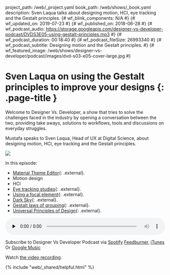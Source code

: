 project_path: /web/_project.yaml
book_path: /web/shows/_book.yaml
description: Sven Laqua talks about designing motion, HCI, eye tracking and the Gestalt principles.
{# wf_blink_components: N/A #}
{# wf_updated_on: 2019-07-23 #}
{# wf_published_on: 2018-06-28 #}
{# wf_podcast_audio: https://storage.googleapis.com/designer-vs-developer-podcast/DVDS3E05-using-gestalt-principles.mp3 #}
{# wf_podcast_duration: 00:18:40 #}
{# wf_podcast_fileSize: 26993340 #}
{# wf_podcast_subtitle: Designing motion and the Gestalt principles. #}
{# wf_featured_image: /web/shows/designer-vs-developer/podcast/images/dvd-s03-e05-cover-large.jpg #}


# Sven Laqua on using the Gestalt principles to improve your designs {: .page-title }

Welcome to Designer Vs. Developer, a show that tries to solve the
challenges faced in the industry by opening a conversation between
the two, providing take aways, solutions to workflows, tools and
discussions on everyday struggles.

Mustafa speaks to Sven Laqua, Head of UX at Digital Science, about
designing motion, HCI, eye tracking and the Gestalt principles.

<img
src="/web/shows/designer-vs-developer/podcast/images/dvd-s03-e05-cover.jpg"
class="attempt-right">

In this episode:

* [Material Theme Editor](http://bit.ly/2IBNsZO){: .external}.
* Motion design
* HCI
* [Eye tracking studies](http://bit.ly/2MyImjD){: .external}.
* [Using a focal element](http://bit.ly/2KwDye5){: .external}.
* [Dark Sky](http://bit.ly/2KkURT4){: .external}.
* [Gestalt laws of grouping](http://bit.ly/2z1c2UO){: .external}.
* [Universal Principles of Design](http://bit.ly/2IGUJrG){: .external}.

<audio style="width: 100%"
src="https://storage.googleapis.com/designer-vs-developer-podcast/DVDS3E05-using-gestalt-principles.mp3"
controls preload="none">

Subscribe to Designer Vs Developer Podcast via
<a href="https://bit.ly/MustafaOnSpotify">Spotify</a>
<a href="https://goo.gl/USHXv8">Feedburner</a>,
<a href="https://goo.gl/1E9U0G">iTunes</a> Or
<a href="https://goo.gl/qCBlST">
Google Music</a>

Watch <a href="https://www.youtube.com/playlist?list=PLNYkxOF6rcIC60856GnLEV5GQXMxc9ByJ">
the video recording</a>.

{% include "web/_shared/helpful.html" %}